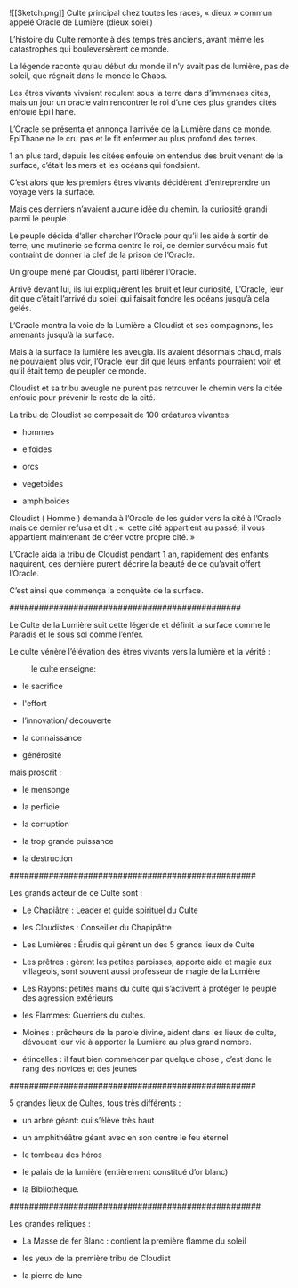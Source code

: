 ![[Sketch.png]]
Culte principal chez toutes les races, « dieux » commun appelé Oracle de Lumière (dieux soleil) 

  

  

L’histoire du Culte remonte à des temps très anciens, avant même les catastrophes qui bouleversèrent ce monde.

  

La légende raconte qu’au début du monde il n’y avait pas de lumière, pas de soleil, que régnait dans le monde le Chaos.

  

Les êtres vivants vivaient reculent sous la terre dans d’immenses cités, mais un jour un oracle vain rencontrer le roi d’une des plus grandes cités enfouie EpiThane. 

  

L’Oracle se présenta et annonça l’arrivée de la Lumière dans ce monde. EpiThane ne le cru pas et le fit enfermer au plus profond des terres.

  

1 an plus tard, depuis les citées enfouie on entendus des bruit venant de la surface, c’était les mers et les océans qui fondaient. 

  

C’est alors que les premiers êtres vivants décidèrent d’entreprendre un voyage vers la surface.

  

Mais ces derniers n’avaient aucune idée du chemin. la curiosité grandi parmi le peuple.

  

Le peuple décida d’aller chercher l’Oracle pour qu’il les aide à sortir de terre, une mutinerie se forma contre le roi, ce dernier survécu mais fut contraint de donner la clef de la prison de l’Oracle.

  

Un groupe mené par Cloudist, parti libérer l’Oracle.

  

Arrivé devant lui, ils lui expliquèrent les bruit et leur curiosité, L’Oracle, leur dit que c’était l’arrivé du soleil qui faisait fondre les océans jusqu’à cela gelés.

  

L’Oracle montra la voie de la Lumière a Cloudist et ses compagnons, les amenants jusqu’à la surface.

  

Mais à la surface la lumière les aveugla. Ils avaient désormais chaud, mais ne pouvaient plus voir, l’Oracle leur dit que leurs enfants pourraient voir et qu’il était temp de peupler ce monde.

  

Cloudist et sa tribu aveugle ne purent pas retrouver le chemin vers la citée enfouie pour prévenir le reste de la cité.

  

La tribu de Cloudist se composait de 100 créatures vivantes: 

- hommes
    
- elfoides
    
- orcs
    
- vegetoides
    
- amphiboides
    

  

  

Cloudist ( Homme ) demanda à l’Oracle de les guider vers la cité à l’Oracle mais ce dernier refusa et dit : «  cette cité appartient au passé, il vous appartient maintenant de créer votre propre cité. »

  

L’Oracle aida la tribu de Cloudist pendant 1 an, rapidement des enfants naquirent, ces dernière purent décrire la beauté de ce qu’avait offert l’Oracle.

  

C’est ainsi que commença la conquête de la surface.

  

###############################################

  

Le Culte de la Lumière suit cette légende et définit la surface comme le Paradis et le sous sol comme l’enfer.

  

Le culte vénère l’élévation des êtres vivants vers la lumière et la vérité :

          le culte enseigne:

- le sacrifice 
    
- l'effort
    
- l’innovation/ découverte
    
- la connaissance 
    
- générosité 
    

  

mais proscrit :

- le mensonge 
    
- la perfidie
    
- la corruption
    
- la trop grande puissance
    
- la destruction
    

  

##################################################

Les grands acteur de ce Culte sont :

  

- Le Chapiâtre : Leader et guide spirituel du Culte 
    
- les Cloudistes : Conseiller du Chapipâtre 
    
- Les Lumières : Érudis qui gèrent un des 5 grands lieux de Culte
    
- Les prêtres : gèrent les petites paroisses, apporte aide et magie aux villageois, sont souvent aussi professeur de magie de la Lumière
    
- Les Rayons: petites mains du culte qui s’activent à protéger le peuple des agression extérieurs
    
- les Flammes: Guerriers du cultes.
    
- Moines : prêcheurs de la parole divine, aident dans les lieux de culte, dévouent leur vie à apporter la Lumière au plus grand nombre.
    
- étincelles : il faut bien commencer par quelque chose , c’est donc le rang des novices et des jeunes
    

  

##################################################

  

  

5 grandes lieux de Cultes, tous très différents :

  

- un arbre géant: qui s’élève très haut
    
- un amphithéâtre géant avec en son centre le feu éternel
    
- le tombeau des héros 
    
- le palais de la lumière (entièrement constitué d’or blanc)
    
- la Bibliothèque.
    

  

###################################################

  

Les grandes reliques :

  

- La Masse de fer Blanc : contient la première flamme du soleil
    
- les yeux de la première tribu de Cloudist
    
- la pierre de lune